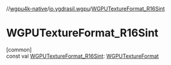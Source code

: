 //[wgpu4k-native](../../index.md)/[io.ygdrasil.wgpu](index.md)/[WGPUTextureFormat_R16Sint](-w-g-p-u-texture-format_-r16-sint.md)

# WGPUTextureFormat_R16Sint

[common]\
const val [WGPUTextureFormat_R16Sint](-w-g-p-u-texture-format_-r16-sint.md): [WGPUTextureFormat](-w-g-p-u-texture-format/index.md)